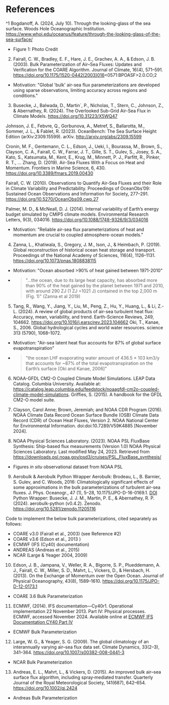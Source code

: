 # References

^1 Bogdanoff, A. (2024, July 10). Through the looking-glass of the sea surface. Woods Hole Oceanographic Institution. https://www.whoi.edu/oceanus/feature/through-the-looking-glass-of-the-sea-surface/ 
- Figure 1: Photo Credit

2) Fairall, C. W., Bradley, E. F., Hare, J. E., Grachev, A. A., & Edson, J. B. (2003). Bulk Parameterization of Air–Sea Fluxes: Updates and Verification for the COARE Algorithm. Journal of Climate, 16(4), 571–591. https://doi.org/10.1175/1520-0442(2003)016<0571:BPOASF>2.0.CO;2
- Motivation: "Global 'bulk' air-sea flux parameterizations are developed using sparse observations, limiting accuracy across regions and conditions."

3) Busecke, J., Balwada, D., Martin`, P., Nicholas, T., Stern, C., Johnson, Z., & Abernathey, R. (2024). The Overlooked Sub-Grid Air-Sea Flux in Climate Models. https://doi.org/10.31223/X5WQ47

Johnson, J. E., Febvre, Q., Gorbunova, A., Metref, S., Ballarotta, M., Sommer, J. L., & Fablet, R. (2023). OceanBench: The Sea Surface Height Edition (arXiv:2309.15599). arXiv. http://arxiv.org/abs/2309.15599

Cronin, M. F., Gentemann, C. L., Edson, J., Ueki, I., Bourassa, M., Brown, S., Clayson, C. A., Fairall, C. W., Farrar, J. T., Gille, S. T., Gulev, S., Josey, S. A., Kato, S., Katsumata, M., Kent, E., Krug, M., Minnett, P. J., Parfitt, R., Pinker, R. T., … Zhang, D. (2019). Air-Sea Fluxes With a Focus on Heat and Momentum. Frontiers in Marine Science, 6, 430. https://doi.org/10.3389/fmars.2019.00430

Fairall, C. W. (2010). Observations to Quantify Air-Sea Fluxes and their Role in Climate Variability and Predictability. Proceedings of OceanObs’09: Sustained Ocean Observations and Information for Society, 277–291. https://doi.org/10.5270/OceanObs09.cwp.27

Palmer, M. D., & McNeall, D. J. (2014). Internal variability of Earth’s energy budget simulated by CMIP5 climate models. Environmental Research Letters, 9(3), 034016. https://doi.org/10.1088/1748-9326/9/3/034016

- Motivation: "Reliable air-sea flux parameterizations of heat and momentum are crucial to coupled atmosphere-ocean models."

  
4) Zanna, L., Khatiwala, S., Gregory, J. M., Ison, J., & Heimbach, P. (2019). Global reconstruction of historical ocean heat storage and transport. Proceedings of the National Academy of Sciences, 116(4), 1126–1131. https://doi.org/10.1073/pnas.1808838115
   
- Motivation: "Ocean absorbed >90% of heat gained between 1971-2010"
- >"...the ocean, due to its large heat capacity, has absorbed more than 90% of the heat gained by the planet between 1971 and 2010, with around 290 ZJ (1 ZJ =1021 J) contained in the top 2,000 m (Fig. 1)" (Zanna et al 2019)

5) Tang, R., Wang, Y., Jiang, Y., Liu, M., Peng, Z., Hu, Y., Huang, L., & Li, Z.-L. (2024). A review of global products of air-sea turbulent heat flux: Accuracy, mean, variability, and trend. Earth-Science Reviews, 249, 104662. https://doi.org/10.1016/j.earscirev.2023.104662
   Oki, T., Kanae, S., 2006. Global hydrological cycles and world water resources. science 313 (5790), 1068–1072.

- Motivation: "Air-sea latent heat flux accounts for 87% of global surface evapotranspiration"
- >"the ocean LHF evaporating water amount of 436.5 × 103 km3/y that accounts for ~87% of the total evapotranspiration on the Earth’s surface [Oki and Kanae, 2006]"

6) NOAA-GFDL CM2-O Coupled Climate Model Simulations. LEAP Data Catalog. Columbia University. Available at: https://catalog.leap.columbia.edu/feedstock/noaagfdl-cm2o-coupled-climate-model-simulations.
Griffies, S. (2015). A handbook for the GFDL CM2-O model suite.
   
7) Clayson, Carol Anne; Brown, Jeremiah; and NOAA CDR Program (2016). NOAA Climate Data Record Ocean Surface Bundle (OSB) Climate Data Record (CDR) of Ocean Heat Fluxes, Version 2. NOAA National Center for Environmental Information. doi:doi:10.7289/V59K4885 [November 2024].

8) NOAA Physical Sciences Laboratory. (2023). NOAA PSL FluxBase Synthesis: Ship-based flux measurements (Version 1.0) NOAA Physical Sciences Laboratory. Last modified May 24, 2023. Retrieved from https://downloads.psl.noaa.gov/psd3/cruises/PSL_FluxBase_synthesis/
- Figures *in situ* observational dataset from NOAA PSL

9) Aerobulk & Aerobulk Python Wrapper
Aerobulk: Brodeau, L., B. Barnier, S. Gulev, and C. Woods, 2016: Climatologically significant effects of some approximations in the bulk parameterizations of turbulent air-sea fluxes. J. Phys. Oceanogr., 47 (1), 5–28, 10.1175/JPO-D-16-0169.1. [ DOI ](http://dx.doi.org/10.1175/JPO-D-16-0169.1)
Python Wrapper: Busecke, J. J. M., Martin, P. E., & Abernathey, R. P. (2024). aerobulk-python (v0.4.2). Zenodo. https://doi.org/10.5281/zenodo.11205116

Code to implement the below bulk parameterizations, cited separately as follows:
- COARE v3.0 (Fairall et al., 2003) (see Reference #2)
- COARE v3.6 (Edson et al., 2013 )
- ECMWF (IFS (Cy40) documentation)
- ANDREAS (Andreas et al., 2015)
- NCAR (Large & Yeager 2004, 2009)

10) Edson, J. B., Jampana, V., Weller, R. A., Bigorre, S. P., Plueddemann, A. J., Fairall, C. W., Miller, S. D., Mahrt, L., Vickers, D., & Hersbach, H. (2013). On the Exchange of Momentum over the Open Ocean. Journal of Physical Oceanography, 43(8), 1589–1610. https://doi.org/10.1175/JPO-D-12-0173.1
- COARE 3.6 Bulk Parameterization

11) ECMWF, (2014). IFS documentation—Cy40r1. Operational implementation 22 November 2013. Part IV: Physical processes. ECMWF, accessed November 2024. Available online at [ECMWF IFS Documentation CY40 Part IV](https://www.ecmwf.int/en/elibrary/74322-ifs-documentation-cy40r1-part-iv-physical-processes)
- ECMWF Bulk Parameterization
  
12) Large, W. G., & Yeager, S. G. (2009). The global climatology of an interannually varying air–sea flux data set. Climate Dynamics, 33(2–3), 341–364. https://doi.org/10.1007/s00382-008-0441-3
- NCAR Bulk Parameterization

13) Andreas, E. L., Mahrt, L., & Vickers, D. (2015). An improved bulk air–sea surface flux algorithm, including spray‐mediated transfer. Quarterly Journal of the Royal Meteorological Society, 141(687), 642–654. https://doi.org/10.1002/qj.2424
- Andreas Bulk Parameterization















 





